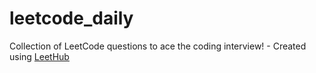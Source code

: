 # leetcode_daily
Collection of LeetCode questions to ace the coding interview! - Created using [LeetHub](https://github.com/QasimWani/LeetHub)

